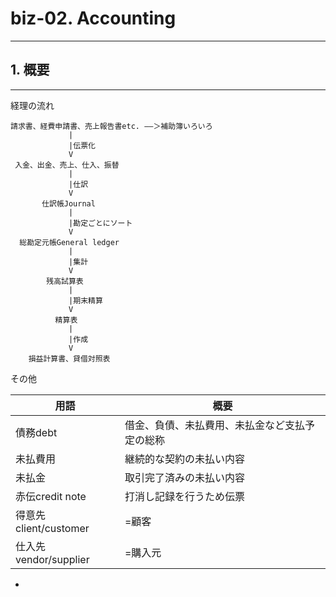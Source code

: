 # biz-02. Accounting
________________________________________
## 1. 概要
________________________________________
経理の流れ

```text
請求書、経費申請書、売上報告書etc. ――＞補助簿いろいろ
             |
             |伝票化
             V
 入金、出金、売上、仕入、振替
             |
             |仕訳
             V
       仕訳帳Journal
             |
             |勘定ごとにソート
             V
  総勘定元帳General ledger
             |
             |集計
             V
        残高試算表
             |
             |期末精算
             V
          精算表
             |
             |作成
             V
    損益計算書、貸借対照表
```

その他

用語                 |概要
---------------------|---------------------------------------------------
債務debt             |借金、負債、未払費用、未払金など支払予定の総称
未払費用             |継続的な契約の未払い内容
未払金               |取引完了済みの未払い内容
赤伝credit note      |打消し記録を行うため伝票
得意先client/customer|=顧客
仕入先vendor/supplier|=購入元

-